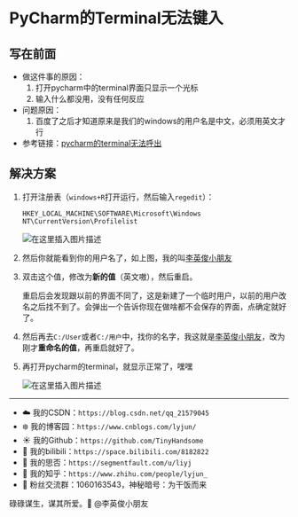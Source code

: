 # PyCharm的Terminal无法键入

## 写在前面

- 做这件事的原因：
  1. 打开pycharm中的terminal界面只显示一个光标
  2. 输入什么都没用，没有任何反应
- 问题原因：
  1. 百度了之后才知道原来是我们的windows的用户名是中文，必须用英文才行
- 参考链接：[pycharm的terminal无法呼出](https://blog.csdn.net/qq_44111565/article/details/106605705)

## 解决方案

1. 打开注册表（`windows+R`打开运行，然后输入`regedit`）：

   `HKEY_LOCAL_MACHINE\SOFTWARE\Microsoft\Windows NT\CurrentVersion\Profilelist`

   ![在这里插入图片描述](https://img-blog.csdnimg.cn/20210117220938456.png?x-oss-process=image/watermark,type_ZmFuZ3poZW5naGVpdGk,shadow_10,text_aHR0cHM6Ly9ibG9nLmNzZG4ubmV0L3FxXzIxNTc5MDQ1,size_16,color_FFFFFF,t_70)

2. 然后你就能看到你的用户名了，如上图，我的叫<u>李英俊小朋友</u>

3. 双击这个值，修改为**新的值**（英文嗷），然后重启。

   重启后会发现跟以前的界面不同了，这是新建了一个临时用户，以前的用户改名之后找不到了。会弹出一个告诉你现在做啥都不会保存的界面，点确定就好了。

4. 然后再去`C:/User`或者`C:/用户`中，找你的名字，我这就是<u>李英俊小朋友</u>，改为刚才**重命名的值**，再重启就好了。

5. 再打开pycharm的terminal，就显示正常了，嘿嘿

   ![在这里插入图片描述](https://img-blog.csdnimg.cn/20210117221429311.png?x-oss-process=image/watermark,type_ZmFuZ3poZW5naGVpdGk,shadow_10,text_aHR0cHM6Ly9ibG9nLmNzZG4ubmV0L3FxXzIxNTc5MDQ1,size_16,color_FFFFFF,t_70)

---


- :cloud: 我的CSDN：`https://blog.csdn.net/qq_21579045`
- :snowflake: 我的博客园：`https://www.cnblogs.com/lyjun/`
- :sunny: 我的Github：`https://github.com/TinyHandsome`
- :rainbow: 我的bilibili：`https://space.bilibili.com/8182822`
- :avocado: 我的思否：`https://segmentfault.com/u/liyj`
- :tomato: 我的知乎：`https://www.zhihu.com/people/lyjun_`
- :penguin: 粉丝交流群：1060163543，神秘暗号：为干饭而来

碌碌谋生，谋其所爱。:ocean:              @李英俊小朋友
